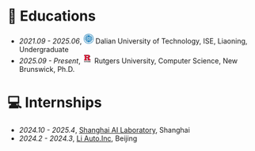 
# 📖 Educations
- *2021.09 - 2025.06*, <a href="https://www.dlut.edu.cn/"><img class="svg" src="/images/dlut.jpg" width="20pt"></a> Dalian University of Technology, ISE, Liaoning, Undergraduate
- *2025.09 - Present*, <a href="https://www.rutgers.edu/"><img class="svg" src="/images/rutgers.jpeg" width="20pt"></a> Rutgers University, Computer Science, New Brunswick, Ph.D.

<!-- # 💬 Invited Talks
- *2022.02*, Hosted MLNLP seminar \| [\[Video\]](https://www.bilibili.com/video/BV1wF411x7qh)
- *2021.06*, Audio & Speech Synthesis, Huawei internal talk
- *2021.03*, Non-autoregressive Speech Synthesis, PaperWeekly & biendata \| [\[video\]](https://www.bilibili.com/video/BV1uf4y1t7Hr/)
- *2020.12*, Non-autoregressive Speech Synthesis, Huawei Noah's Ark Lab internal talk -->

# 💻 Internships
- *2024.10 - 2025.4*, [Shanghai AI Laboratory](https://www.shlab.org.cn/), Shanghai
- *2024.2 - 2024.3*, [Li Auto.Inc](https://www.lixiang.com/#li), Beijing
